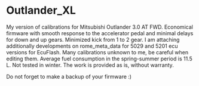 # Outlander_XL
My version of calibrations for Mitsubishi Outlander 3.0 AT FWD. Economical firmware with smooth response to the accelerator pedal and minimal delays for down and up gears. Minimized kick from 1 to 2 gear. I am attaching additionally developments on rome_meta_data for 5029 and 5201 ecu versions for EcuFlash. Many calibrations unknown to me, be careful when editing them. Average fuel consumption in the spring-summer period is 11.5 L. Not tested in winter. The work is provided as is, without warranty.

Do not forget to make a backup of your firmware :)

